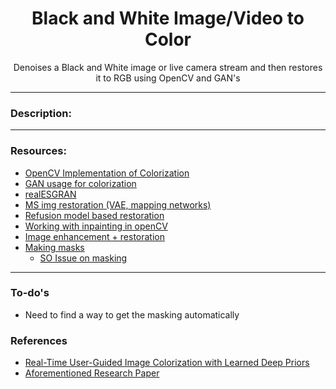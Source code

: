 <h1 align="center">
Black and White Image/Video to Color
</h1>
<p align="center">
Denoises a Black and White image or live camera stream and then restores it to RGB using OpenCV and GAN's
</p>
<hr/>

### Description:

<hr/>

### Resources:

- [OpenCV Implementation of Colorization](https://github.com/dhananjayan-r/Colorizer)
- [GAN usage for colorization](https://github.com/emilwallner/Coloring-greyscale-images)
- [realESGRAN](https://github.com/xinntao/Real-ESRGAN)
- [MS img restoration (VAE, mapping networks)](https://github.com/topics/old-photo-restoration)
- [Refusion model based restoration](https://github.com/Algolzw/image-restoration-sde)
- [Working with inpainting in openCV](https://pyimagesearch.com/2020/05/18/image-inpainting-with-opencv-and-python/)
- [Image enhancement + restoration](https://www.tome01.com/nhance-restore-images-with-opencv-and-python#image-enhancement-techniques)
- [Making masks](https://campus.datacamp.com/courses/image-processing-in-python/image-restoration-noise-segmentation-and-contours?ex=1)
  - [SO Issue on masking](https://stackoverflow.com/questions/10469235/opencv-apply-mask-to-a-color-image)

<hr/>

### To-do's

- Need to find a way to get the masking automatically

### References

- [Real-Time User-Guided Image Colorization with Learned Deep Priors](https://github.com/richzhang/colorization)
- [Aforementioned Research Paper](https://richzhang.github.io/colorization/)

